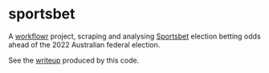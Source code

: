 # sportsbet

A [workflowr][] project, scraping and analysing [Sportsbet][] election betting odds ahead of the 2022 Australian federal election.

See the [writeup][] produced by this code.

[workflowr]: https://github.com/workflowr/workflowr
[sportsbet]: https://www.sportsbet.com.au/betting/politics/australian-federal-politics
[writeup]: https://simonjackman.github.io/sportsbet/index.html
